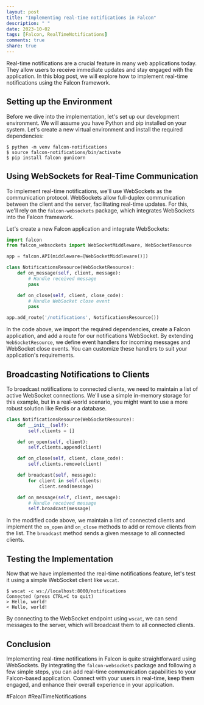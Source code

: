 ```yaml
---
layout: post
title: "Implementing real-time notifications in Falcon"
description: " "
date: 2023-10-02
tags: [Falcon, RealTimeNotifications]
comments: true
share: true
---
```


Real-time notifications are a crucial feature in many web applications today. They allow users to receive immediate updates and stay engaged with the application. In this blog post, we will explore how to implement real-time notifications using the Falcon framework.

## Setting up the Environment

Before we dive into the implementation, let's set up our development environment. We will assume you have Python and pip installed on your system. Let's create a new virtual environment and install the required dependencies:

```plaintext
$ python -m venv falcon-notifications
$ source falcon-notifications/bin/activate
$ pip install falcon gunicorn
```

## Using WebSockets for Real-Time Communication

To implement real-time notifications, we'll use WebSockets as the communication protocol. WebSockets allow full-duplex communication between the client and the server, facilitating real-time updates. For this, we'll rely on the `falcon-websockets` package, which integrates WebSockets into the Falcon framework.

Let's create a new Falcon application and integrate WebSockets:

```python
import falcon
from falcon_websockets import WebSocketMiddleware, WebSocketResource

app = falcon.API(middleware=[WebSocketMiddleware()])

class NotificationsResource(WebSocketResource):
    def on_message(self, client, message):
        # Handle received message
        pass

    def on_close(self, client, close_code):
        # Handle WebSocket close event
        pass

app.add_route('/notifications', NotificationsResource())
```

In the code above, we import the required dependencies, create a Falcon application, and add a route for our notifications WebSocket. By extending `WebSocketResource`, we define event handlers for incoming messages and WebSocket close events. You can customize these handlers to suit your application's requirements.

## Broadcasting Notifications to Clients

To broadcast notifications to connected clients, we need to maintain a list of active WebSocket connections. We'll use a simple in-memory storage for this example, but in a real-world scenario, you might want to use a more robust solution like Redis or a database.

```python
class NotificationsResource(WebSocketResource):
    def __init__(self):
        self.clients = []

    def on_open(self, client):
        self.clients.append(client)

    def on_close(self, client, close_code):
        self.clients.remove(client)

    def broadcast(self, message):
        for client in self.clients:
            client.send(message)

    def on_message(self, client, message):
        # Handle received message
        self.broadcast(message)
```

In the modified code above, we maintain a list of connected clients and implement the `on_open` and `on_close` methods to add or remove clients from the list. The `broadcast` method sends a given message to all connected clients.

## Testing the Implementation

Now that we have implemented the real-time notifications feature, let's test it using a simple WebSocket client like `wscat`.

```plaintext
$ wscat -c ws://localhost:8000/notifications
Connected (press CTRL+C to quit)
> Hello, world!
< Hello, world!
```

By connecting to the WebSocket endpoint using `wscat`, we can send messages to the server, which will broadcast them to all connected clients.

## Conclusion

Implementing real-time notifications in Falcon is quite straightforward using WebSockets. By integrating the `falcon-websockets` package and following a few simple steps, you can add real-time communication capabilities to your Falcon-based application. Connect with your users in real-time, keep them engaged, and enhance their overall experience in your application.

#Falcon #RealTimeNotifications